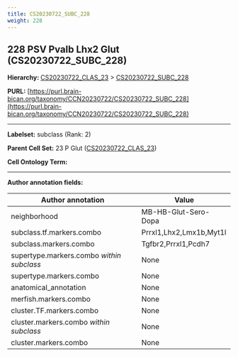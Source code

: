 ```yaml
---
title: CS20230722_SUBC_228
weight: 228
---
```

## 228 PSV Pvalb Lhx2 Glut (CS20230722_SUBC_228)
<b>Hierarchy: </b>
[CS20230722_CLAS_23](../CS20230722_CLAS_23) >
[CS20230722_SUBC_228](../CS20230722_SUBC_228)

**PURL:** [https://purl.brain-bican.org/taxonomy/CCN20230722/CS20230722_SUBC_228](https://purl.brain-bican.org/taxonomy/CCN20230722/CS20230722_SUBC_228)

---


**Labelset:** subclass (Rank: 2)

**Parent Cell Set:** 23 P Glut ([CS20230722_CLAS_23](../CS20230722_CLAS_23))



**Cell Ontology Term:** 

[MARKER GENES.]: #


---

[TRANSFERRED ANNOTATIONS.]: #


[AUTHOR ANNOTATION FIELDS.]: #


**Author annotation fields:**

| Author annotation | Value |
|-------------------|-------|
|neighborhood|MB-HB-Glut-Sero-Dopa|
|subclass.tf.markers.combo|Prrxl1,Lhx2,Lmx1b,Myt1l|
|subclass.markers.combo|Tgfbr2,Prrxl1,Pcdh7|
|supertype.markers.combo _within subclass_|None|
|supertype.markers.combo|None|
|anatomical_annotation|None|
|merfish.markers.combo|None|
|cluster.TF.markers.combo|None|
|cluster.markers.combo _within subclass_|None|
|cluster.markers.combo|None|
